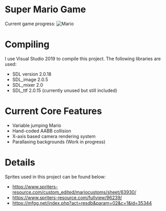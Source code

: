 # Super Mario Game
Current game progress:
![Mario](collisions.gif)
# Compiling
I use Visual Studio 2019 to compile this project. The following libraries are used:
- SDL version 2.0.18
- SDL_image 2.0.5
- SDL_mixer 2.0
- SDL_ttf 2.0.15 (currently unused but still included)
# Current Core Features
- Variable jumping Mario
- Hand-coded AABB collision
- X-axis based camera rendering system
- Parallaxing backgrounds (Work in progress)
# Details
Sprites used in this project can be found below:
- https://www.spriters-resource.com/custom_edited/mariocustoms/sheet/63930/
- https://www.spriters-resource.com/fullview/96239/
- https://mfgg.net/index.php?act=resdb&param=02&c=1&id=35344